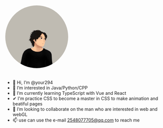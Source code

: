 <link rel="stylesheet" type="text/css" href="style.css"/>


<img class="avatar" style="margin: 20px auto; height: 200px; width: 200px; border-radius: 50%;" src="https://github.com/your294/your294/blob/main/IMG_0268(20220719-211745).JPG" alt="Description">

- 👋 Hi, I’m @your294
- 👀 I’m interested in Java/Python/CPP
- 🌱 I’m currently learning TypeScript with Vue and React
- ✔  I'm practice CSS to become a master in CSS to make animation and beatiful pages
- 💞️ I’m looking to collaborate on the man who are interested in web and webGL
- 📫 use can use the e-mail 2548077705@qq.com to reach me

<!---
your294/your294 is a ✨ special ✨ repository because its `README.md` (this file) appears on your GitHub profile.
You can click the Preview link to take a look at your changes.
--->


